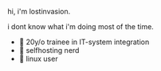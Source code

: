 hi, i'm lostinvasion. 

i dont know what i'm doing most of the time. 

- 🔭 20y/o trainee in IT-system integration
- 🌱 selfhosting nerd
- 🤔 linux user


<!--
**lostinvasion/lostinvasion** is a ✨ _special_ ✨ repository because its `README.md` (this file) appears on your GitHub profile.


-->
